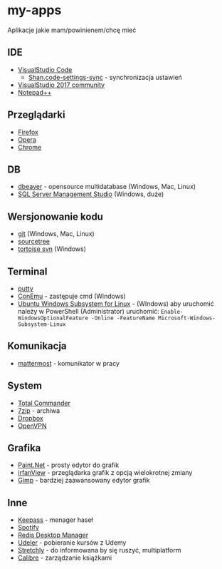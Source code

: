 # my-apps
Aplikacje jakie mam/powinienem/chcę mieć

## IDE
- [VisualStudio Code](https://code.visualstudio.com/) 
  - [Shan.code-settings-sync](https://marketplace.visualstudio.com/items?itemName=Shan.code-settings-sync) - synchronizacja ustawień
- [VisualStudio 2017 community](https://visualstudio.microsoft.com/pl/downloads/)
- [Notepad++](https://notepad-plus-plus.org/)

## Przeglądarki
- [Firefox](https://www.mozilla.org/pl/firefox/)
- [Opera](https://www.opera.com/pl)
- [Chrome](https://www.google.pl/chrome/index.html)



## DB
- [dbeaver](https://dbeaver.io/download/) - opensource multidatabase (Windows, Mac, Linux)
- [SQL Server Management Studio](https://docs.microsoft.com/en-us/sql/ssms/download-sql-server-management-studio-ssms) (Windows, duże)

## Wersjonowanie kodu
- [git](https://git-scm.com/) (Windows, Mac, Linux)
- [sourcetree](https://www.sourcetreeapp.com/)
- [tortoise svn](https://tortoisesvn.net/downloads.html) (Windows)

## Terminal
- [putty](https://www.chiark.greenend.org.uk/~sgtatham/putty/latest.html)
- [ConEmu](https://conemu.github.io/) - zastępuje cmd (Windows)
- [Ubuntu Windows Subsystem for Linux](https://www.microsoft.com/pl-pl/p/ubuntu/9nblggh4msv6) - (WIndows) aby uruchomić należy w PowerShell (Administrator) uruchomić: `Enable-WindowsOptionalFeature -Online -FeatureName Microsoft-Windows-Subsystem-Linux`

## Komunikacja
- [mattermost](https://about.mattermost.com/community-applications/) - komunikator w pracy

## System
- [Total Commander](https://www.ghisler.com/download.htm)
- [7zip](https://www.7-zip.org/download.html) - archiwa
- [Dropbox](https://www.dropbox.com/install)
- [OpenVPN](https://openvpn.net/index.php/open-source/downloads.html)

## Grafika
- [Paint.Net](https://www.getpaint.net/) - prosty edytor do grafik
- [irfanView](https://www.irfanview.com/) - przeglądarka grafik z opcją wielokrotnej zmiany
- [Gimp](https://www.gimp.org/) - bardziej zaawansowany edytor grafik 

## Inne
- [Keepass](https://keepass.info/) - menager haseł
- [Spotify](https://www.spotify.com/pl/download)
- [Redis Desktop Manager](https://redisdesktop.com/)
- [Udeler](https://github.com/FaisalUmair/udemy-downloader-gui) - pobieranie kursów z Udemy
- [Stretchly](https://hovancik.net/stretchly/) - do informowana by się ruszyć, multiplatform
- [Calibre](https://calibre-ebook.com/) - zarządzanie książkami

